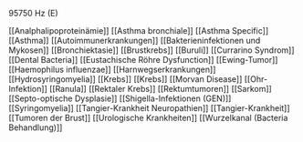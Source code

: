 95750 Hz (E)

[[Analphalipoproteinämie]]
[[Asthma bronchiale]]
[[Asthma Specific]]
[[Asthma]]
[[Autoimmunerkrankungen]]
[[Bakterieninfektionen und Mykosen]]
[[Bronchiektasie]]
[[Brustkrebs]]
[[Buruli]]
[[Currarino Syndrom]]
[[Dental Bacteria]]
[[Eustachische Röhre Dysfunction]]
[[Ewing-Tumor]]
[[Haemophilus influenzae]]
[[Harnwegserkrankungen]]
[[Hydrosyringomyelia]]
[[Krebs]]
[[Krebs]]
[[Morvan Disease]]
[[Ohr-Infektion]]
[[Ranula]]
[[Rektaler Krebs]]
[[Rektumtumoren]]
[[Sarkom]]
[[Septo-optische Dysplasie]]
[[Shigella-Infektionen (GEN)]]
[[Syringomyelia]]
[[Tangier-Krankheit Neuropathien]]
[[Tangier-Krankheit]]
[[Tumoren der Brust]]
[[Urologische Krankheiten]]
[[Wurzelkanal (Bacteria Behandlung)]]